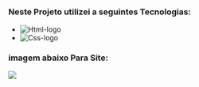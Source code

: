 <h1></h1>

<h3>Neste Projeto utilizei a seguintes Tecnologias:</h3>

- <img src="https://img.shields.io/badge/HTML5-E34F26?style=for-the-badge&logo=html5&logoColor=white" alt="Html-logo"/>
- <img src="https://img.shields.io/badge/CSS3-1572B6?style=for-the-badge&logo=css3&logoColor=white" alt="Css-logo"/>


<h3>imagem abaixo Para Site:</h3>
  <img src= "https://github.com/leonardosantos10/Projeto-Formul-rio-login/blob/main/assets/foto%20form%C3%BAlario.png?raw=true"/>
